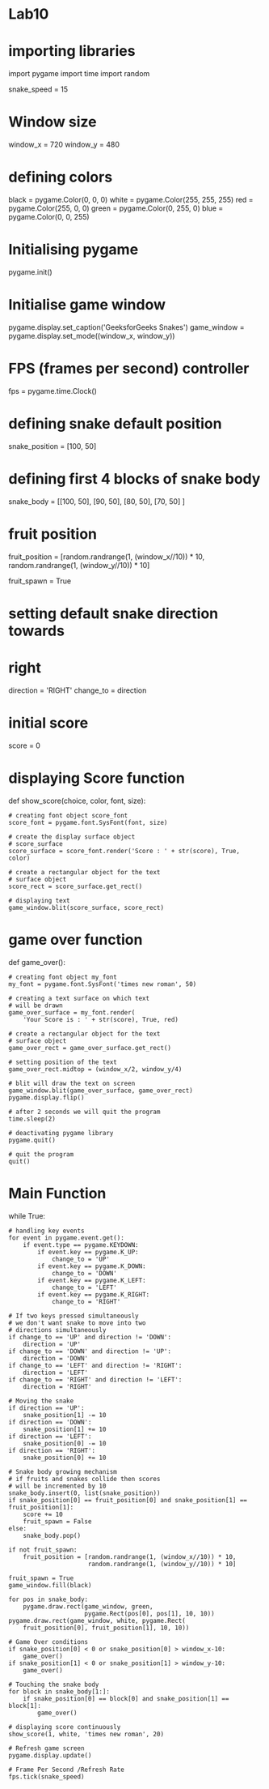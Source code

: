 # Lab10

# importing libraries
import pygame
import time
import random

snake_speed = 15

# Window size
window_x = 720
window_y = 480

# defining colors
black = pygame.Color(0, 0, 0)
white = pygame.Color(255, 255, 255)
red = pygame.Color(255, 0, 0)
green = pygame.Color(0, 255, 0)
blue = pygame.Color(0, 0, 255)

# Initialising pygame
pygame.init()

# Initialise game window
pygame.display.set_caption('GeeksforGeeks Snakes')
game_window = pygame.display.set_mode((window_x, window_y))

# FPS (frames per second) controller
fps = pygame.time.Clock()

# defining snake default position
snake_position = [100, 50]

# defining first 4 blocks of snake body
snake_body = [[100, 50],
              [90, 50],
              [80, 50],
              [70, 50]
              ]
# fruit position
fruit_position = [random.randrange(1, (window_x//10)) * 10, 
                  random.randrange(1, (window_y//10)) * 10]

fruit_spawn = True

# setting default snake direction towards
# right
direction = 'RIGHT'
change_to = direction

# initial score
score = 0

# displaying Score function
def show_score(choice, color, font, size):
  
    # creating font object score_font
    score_font = pygame.font.SysFont(font, size)
    
    # create the display surface object 
    # score_surface
    score_surface = score_font.render('Score : ' + str(score), True, color)
    
    # create a rectangular object for the text
    # surface object
    score_rect = score_surface.get_rect()
    
    # displaying text
    game_window.blit(score_surface, score_rect)

# game over function
def game_over():
  
    # creating font object my_font
    my_font = pygame.font.SysFont('times new roman', 50)
    
    # creating a text surface on which text 
    # will be drawn
    game_over_surface = my_font.render(
        'Your Score is : ' + str(score), True, red)
    
    # create a rectangular object for the text 
    # surface object
    game_over_rect = game_over_surface.get_rect()
    
    # setting position of the text
    game_over_rect.midtop = (window_x/2, window_y/4)
    
    # blit will draw the text on screen
    game_window.blit(game_over_surface, game_over_rect)
    pygame.display.flip()
    
    # after 2 seconds we will quit the program
    time.sleep(2)
    
    # deactivating pygame library
    pygame.quit()
    
    # quit the program
    quit()


# Main Function
while True:
    
    # handling key events
    for event in pygame.event.get():
        if event.type == pygame.KEYDOWN:
            if event.key == pygame.K_UP:
                change_to = 'UP'
            if event.key == pygame.K_DOWN:
                change_to = 'DOWN'
            if event.key == pygame.K_LEFT:
                change_to = 'LEFT'
            if event.key == pygame.K_RIGHT:
                change_to = 'RIGHT'

    # If two keys pressed simultaneously
    # we don't want snake to move into two 
    # directions simultaneously
    if change_to == 'UP' and direction != 'DOWN':
        direction = 'UP'
    if change_to == 'DOWN' and direction != 'UP':
        direction = 'DOWN'
    if change_to == 'LEFT' and direction != 'RIGHT':
        direction = 'LEFT'
    if change_to == 'RIGHT' and direction != 'LEFT':
        direction = 'RIGHT'

    # Moving the snake
    if direction == 'UP':
        snake_position[1] -= 10
    if direction == 'DOWN':
        snake_position[1] += 10
    if direction == 'LEFT':
        snake_position[0] -= 10
    if direction == 'RIGHT':
        snake_position[0] += 10

    # Snake body growing mechanism
    # if fruits and snakes collide then scores
    # will be incremented by 10
    snake_body.insert(0, list(snake_position))
    if snake_position[0] == fruit_position[0] and snake_position[1] == fruit_position[1]:
        score += 10
        fruit_spawn = False
    else:
        snake_body.pop()
        
    if not fruit_spawn:
        fruit_position = [random.randrange(1, (window_x//10)) * 10, 
                          random.randrange(1, (window_y//10)) * 10]
        
    fruit_spawn = True
    game_window.fill(black)
    
    for pos in snake_body:
        pygame.draw.rect(game_window, green,
                         pygame.Rect(pos[0], pos[1], 10, 10))
    pygame.draw.rect(game_window, white, pygame.Rect(
        fruit_position[0], fruit_position[1], 10, 10))

    # Game Over conditions
    if snake_position[0] < 0 or snake_position[0] > window_x-10:
        game_over()
    if snake_position[1] < 0 or snake_position[1] > window_y-10:
        game_over()

    # Touching the snake body
    for block in snake_body[1:]:
        if snake_position[0] == block[0] and snake_position[1] == block[1]:
            game_over()

    # displaying score continuously
    show_score(1, white, 'times new roman', 20)

    # Refresh game screen
    pygame.display.update()

    # Frame Per Second /Refresh Rate
    fps.tick(snake_speed)
